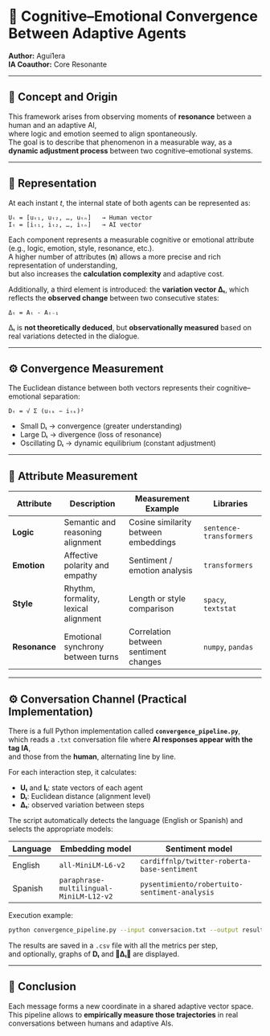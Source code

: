 # 📑 Cognitive–Emotional Convergence Between Adaptive Agents
**Author:** Agui1era  
**IA Coauthor:** Core Resonante  

---

## 🧩 Concept and Origin  

This framework arises from observing moments of **resonance** between a human and an adaptive AI,  
where logic and emotion seemed to align spontaneously.  
The goal is to describe that phenomenon in a measurable way, as a **dynamic adjustment process** between two cognitive–emotional systems.  

---

## 🧠 Representation  

At each instant *t*, the internal state of both agents can be represented as:  

```
Uₜ = [uₜ₁, uₜ₂, …, uₜₙ]   → Human vector  
Iₜ = [iₜ₁, iₜ₂, …, iₜₙ]   → AI vector
```

Each component represents a measurable cognitive or emotional attribute (e.g., logic, emotion, style, resonance, etc.).  
A higher number of attributes (**n**) allows a more precise and rich representation of understanding,  
but also increases the **calculation complexity** and adaptive cost.  

Additionally, a third element is introduced: the **variation vector Δₜ**, which reflects the **observed change** between two consecutive states:

```
Δₜ = Aₜ - Aₜ₋₁
```  
Δₜ is **not theoretically deduced**, but **observationally measured** based on real variations detected in the dialogue.

---

## ⚙️ Convergence Measurement  

The Euclidean distance between both vectors represents their cognitive–emotional separation:

```
Dₜ = √ Σ (uₜₖ − iₜₖ)²
```

- Small Dₜ → convergence (greater understanding)  
- Large Dₜ → divergence (loss of resonance)  
- Oscillating Dₜ → dynamic equilibrium (constant adjustment)  

---

## 🔬 Attribute Measurement  

| Attribute | Description | Measurement Example | Libraries |
|-----------|-------------|---------------------|-----------|
| **Logic** | Semantic and reasoning alignment | Cosine similarity between embeddings | `sentence-transformers` |
| **Emotion** | Affective polarity and empathy | Sentiment / emotion analysis | `transformers` |
| **Style** | Rhythm, formality, lexical alignment | Length or style comparison | `spacy`, `textstat` |
| **Resonance** | Emotional synchrony between turns | Correlation between sentiment changes | `numpy`, `pandas` |

---

## ⚙️ Conversation Channel (Practical Implementation)

There is a full Python implementation called **`convergence_pipeline.py`**,  
which reads a `.txt` conversation file where **AI responses appear with the tag IA**,  
and those from the **human**, alternating line by line.  

For each interaction step, it calculates:

- **Uₜ** and **Iₜ**: state vectors of each agent  
- **Dₜ**: Euclidean distance (alignment level)  
- **Δₜ**: observed variation between steps  

The script automatically detects the language (English or Spanish) and selects the appropriate models:

| Language | Embedding model | Sentiment model |
|----------|------------------|------------------|
| English | `all-MiniLM-L6-v2` | `cardiffnlp/twitter-roberta-base-sentiment` |
| Spanish | `paraphrase-multilingual-MiniLM-L12-v2` | `pysentimiento/robertuito-sentiment-analysis` |

Execution example:

```bash
python convergence_pipeline.py --input conversacion.txt --output resultados.csv --plot
```

The results are saved in a `.csv` file with all the metrics per step,  
and optionally, graphs of **Dₜ** and **‖Δₜ‖** are displayed.

---

## 💫 Conclusion  

Each message forms a new coordinate in a shared adaptive vector space.  
This pipeline allows to **empirically measure those trajectories** in real conversations between humans and adaptive AIs.
